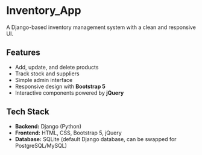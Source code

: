 # Inventory_App

A Django-based inventory management system with a clean and responsive UI.  

## Features
- Add, update, and delete products  
- Track stock and suppliers  
- Simple admin interface  
- Responsive design with **Bootstrap 5**  
- Interactive components powered by **jQuery**  

## Tech Stack
- **Backend:** Django (Python)  
- **Frontend:** HTML, CSS, Bootstrap 5, jQuery  
- **Database:** SQLite (default Django database, can be swapped for PostgreSQL/MySQL)  
